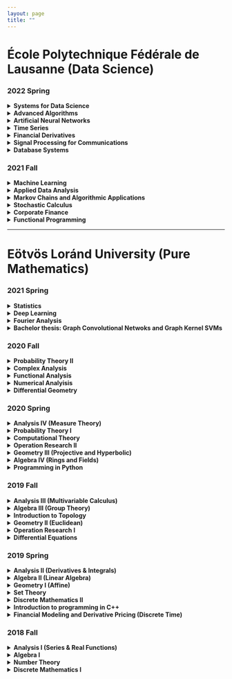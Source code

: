 ```yaml
---
layout: page
title: ""
---
```


# École Polytechnique Fédérale de Lausanne (Data Science)

### 2022 Spring

<details markdown="1">
<summary><strong> Systems for Data Science </strong></summary>

Content:
  - Big data systems design and implementation:
    1. Distributed systems for data science
    2. Data management : locality, accesses, partitioning    replication
    3. Distributed Machine Learning Systems : federated learning/parameter server/decentralized learning
    4. Massively parallel processing operations
  - Large-scale storage systems:
    1. Data structures : File systems, Key-value stores, DBMS
    2. Consistency models. The CAP theorem. NoSQL and NewSQL systems
    3. Transactions
  - Large-scale processing:
    1. Parallel processing
    2. Streaming Processing
    3. Online Processing
    4. Graph Processing

</details>

<details markdown="1">
<summary><strong> Advanced Algorithms </strong></summary>

Resources:
 - [Course website](https://theory.epfl.ch/courses/AdvAlg/)

 Content:
 - Algorithm analysis techniques: worst-case and amortized, average-case, randomized, competitive, approximation. 
 - Basic algorithm design techniques: greedy, iterative, incremental, divide-and-conquer, dynamic programming, randomization, linear programming.
 - Examples from graph theory, linear algebra, geometry, operations research, and finance.

</details>

<details markdown="1">
<summary><strong> Artificial Neural Networks </strong></summary>

Content:
- General Introduction: Deep Networks versus Simple perceptrons
- Reinforcement Learning 1: Bellman equation and SARSA, Q-learning, n-step-TD learning, Policy gradient, 
- Deep Networks: Convnets, Statistical Classification by deep networks
- Deep reinforcement learning: Exploration, Actor-Critic networks, Atari games and robotics, Board games and planning, Sequences, recurrent networks, partial observability

</details>

<details markdown="1">
<summary><strong> Time Series </strong></summary>

Content:
- stochastic processes; stationarity; trend and seasonality.
- Autocorrelation and related functions.
- Stationary linear processes: theory and applications.
- ARIMA, SARIMA models and their use in modelling.
- Prediction of stationary processes.
- Spectral representation of a stationary process: theory and applications.
- Financial time series: ARCH, GARCH models.
- State-space models: Kalman filter.
- VAR and other simple multivariate time series models

</details>

<details markdown="1">
<summary><strong> Financial Derivatives </strong></summary>

Content:
1. Discrete-time models
 - Introduction to derivatives products and markets
 - Model free results and static models
 - Multiperiod discrete-time models
 - American options and applications
 - Convergence
2. Continuous-time models
 - Arbitrage, valuation and hedging in continuous-time
 - The Black-Scholes model
 - Foreign exchange products
 - American derivatives
 - Implied, local, and stochastic volatility
 - Exotic options

</details>

<details markdown="1">
<summary><strong> Signal Processing for Communications </strong></summary>

Content:
- Basic discrete-time signals and systems: signal classes and operations on discrete-time signals, signals as vectors in Hilbert space
- Fourier Analysis: properties of Fourier transforms, DFT, DTFT; FFT.
- Discrete-Time Systems: LTI filters, convolution and modulation; difference equations; FIR vs IIR, stability issues.
- Z-transform: properties and regions of convergence, applications to linear systems.
- Filter Design: FIR design methods, IIR design methods, filter structures.
- Stochastic and Adaptive Signal Processing: random processes, spectral representation, Optimal Least Squares adaptive filters.
- Interpolation and Sampling: the continuous-time paradigm, interpolation, the sampling theorem, aliasing.
- Quantization: A/D and D/A converters.
- Multi-rate signal processing: upsampling and downsampling, oversampling.
- Multi-dimensional signals and processing: introduction to Image Processing.
- Practical applications: digital communication system design, ADSL.

</details>

<details markdown="1">
<summary><strong> Database Systems </strong></summary>

Content:
- The Entity-relationship and Relational Models
- Relational Algebra and Calculus
- The SQL Query Language
- Traditional and Modern Data Storage, File Organizations, and Indexing
- Hashing and Sorting
- Query Evaluation and Relational Operators
- Query Optimization
- Schema Refinement
- Transaction Management (Concurrency Control and Recovery)

</details>

### 2021 Fall

<details markdown="1">
  <summary><strong> Machine Learning </strong></summary>
  
 Resources: 
  - <a href="https://github.com/epfml/ML_course">Course Github</a>
  - Kevin P. Murphy: Machine Learning: A Probabilistic Perspective
 
 Content:
 - Basic regression and classification concepts and methods: Linear models, overfitting, linear regression, Ridge regression, logistic regression, k-NN, SVMs and    kernel methods
 - Fundamental concepts: cost-functions and optimization, cross-validation and bias-variance trade-off, curse of dimensionality.
 - Neural Networks: Representation power, backpropagation, activation functions, CNN, regularization, data augmentation, dropout
 - Unsupervised learning: k-means clustering, gaussian mixture models and the EM algorithm. Basics of self-supervised learning
 - Dimensionality reduction: PCA and matrix factorization, word embeddings
 - Advanced methods: Adversarial learning, Generative adversarial networks
</details>

<details markdown="1">
  <summary><strong> Applied Data Analysis</strong></summary>
  
  Resources:
  - <a href="https://dlab.epfl.ch/teaching/fall2021/cs401/"> Course Page </a>

  Content:
   - Data wrangling
      1. Data acqusition (scraping, crawling, parsing, etc.)
      2. Data manipulation, array programming, dataframes
      3. The many sources of data problems (and how to fix them): missing data, incorrect data, inconsistent representations
      4. Data quality testing with crowdsourcing
   - Data interpretation
      1. Statistics in practice (distribution fitting, statistical significance, etc.)
      2. Working with "found data" (design of observational studies, regression analysis)
      3. Machine learning in practice (supervised and unsupervised, feature engineering, more data vs. advanced algorithms, curse of dimensionality, etc.)
      4. Text mining: vector space model, topic models, word embedding
      5. Social network analysis (influencers, community detection, etc.)
 - Data visualization
      1. Introduction to different plot types (1, 2, and 3 variables), layout best practices, network and geographical data
      2. Visualization to diagnose data problems, scaling visualization to large datasets, visualizing uncertain data
 - Reporting
      1. Results reporting, infographics
      2. How to publish reproducible results
</details>

<details markdown="1">
  <summary>  
   <strong>
   Markov Chains and Algorithmic Applications
   </strong>
 </summary>
  
  Content:
  
  Markov chains:
  - basic properties: irreducibility, periodicity, recurrence/transience, stationary and limiting distributions
  - ergodic theorem: coupling method
  - detailed balance
  - convergence rate to the equilibrium, spectral gap, mixing times
  - cutoff phenomenon
  
  Sampling:
  - classical methods, importance and rejection sampling
  - Markov Chain Monte Carlo methods, Metropolis-Hastings algorithm, Glauber dynamics, Gibbs sampling
  - applications: function minimization, coloring problem, satisfiability problems, Ising models
  - coupling from the past and exact simulation
</details>

<details markdown="1">
  <summary>  
   <strong>
   Stochastic Calculus
   </strong>
 </summary>
  
  Resources:
  - S.E. Shreve, Stochastic Calculus for Finance I: The Binomial Asset Pricing Model 
  - S.E. Shreve, Stochastic Calculus for Finance II: Continuous-Time Models
  
  Content:
   - Random variables, characteristic functions, limit theorems
   - Markov processes
   - Kalman filter
   - Ito calculus, Brownian Motion
   - Stochastic differential equations, BS equations
   - Feynman-Kac theorem on the stochastic representation of solutions to partial differential equations
   - Martingale representation
   - Girsanov theorem
   - Optimal stochastic control, HJB equation
   - Numerical simulation
  
  
</details>

<details markdown="1">
  <summary>  
   <strong>
   Corporate Finance
   </strong>
 </summary>
  
  Resources:
  -  Corporate Finance, 2nd edition (Berk & DeMarzo)
  
  Content:
  - Introduction to finance
  - Arbitrage, discounting, and the term structure of interest rates
  - Introduction to the valuation of bonds and stocks
  - Risk and return
  - Capital Budgeting
  - Capital Structure Decisions
  - Financial derivatives
</details>

<details markdown="1">
  <summary>  
   <strong>
   Functional Programming
   </strong>
 </summary>
  
  Resources:
  - Programming in Scala (Third Edition) / Odersky
  - <a href="https://www.coursera.org/learn/scala-functional-programming?specialization=scala"> Odersky's Coursera Course</a>
  
  Content:
   - Introduction to programming in Scala
   - Functions and Evaluation
   - Higher-Order Functions
   - Data and Abstraction
   - Types and pattern matching
   - Lists
   - Collections
   - Lazy evaluation
   - For expressions, generators and monads
   - Functions and State
   - Lambda calculus 
   - Interpreting Functional Languages
</details>

---

# Eötvös Loránd University (Pure Mathematics)



### 2021 Spring

<details markdown="1">
  <summary>  
   <strong>
      Statistics
   </strong>
 </summary>
  
  Resources:
  - <a href="statistics.pdf" target="blank">Lecture Notes</a> (in Hungarian)
  
  Content:
  - Statistical field, Distribution of experience, Glivenko-Cantelli theorem, Sufficiency, Fisher information
  - Point estimates, unbiasedness, permissibility, minimality, effectiveness, consistency, Blackwellization, Information limit
  - Empirical estimates, momentum method, maximum-likelihood estimation, Bayes estimate. 
  - Hypothesis testing, Neyman-Pearson's lemma, Classic parametric tests. c2 tests, Classic non-parametric tests. 
  - Multidimensional normal distribution, estimation of parameters, Estimation and hypothesis testing in a linear model, Confidence sets and intervals
</details>

<details markdown="1">
  <summary>  
   <strong>
    Deep Learning
   </strong>
 </summary>
  
  Resources:
  - <a href="https://github.com/elte-ttk-deeplearning/elte-ttk-deeplearning.github.io" target="blank">Github Page</a>
  - Ian Goodfellow and Yoshua Bengio and Aaron Courville: Deep Learning 
  
  Content:
  - Neural Networks, cost functions, gradient descent, learning rate, regularization, backpropagation
  - CNN, pooling, image classification, batch normalization
  - ResNets, GAN, Variational Autoencoder, StyleGAN
  - NLP, tokenization, word2vec, LSTM, convolution
  - Attention, Transformers, BERT
  - Reinforecement Learning, Value Iteration, Self-Supervised Learning
</details>

<details markdown="1">
  <summary>  
   <strong>
   Fourier Analysis
   </strong>
 </summary>
  
 Resources:
  - Elias M. Stein & Rami Shakarc: Fourier analysis an introduction 
  
  Content:
  - Orthogonal system, the normative, uniform and point convergence of a Fourier series
  - Fourier series expansion according to a trigonometric system, its uniform and pointwise convergence
  - Approximation of continuous functions with trigonometric polynomial, Fejér's theorem, Weierstrass's approximation theorem
  - The isoperimetric problem, Fourier method for solving mixed problems of thermal conductivity and wave equation.
  - Discrete Fourier transform. The fast Fourier transform (FFT)
  - Basic properties of the Fourier transform. Schwartz space and the inversion formula. Extension to broader function classes.
  - Applications: the heat core, Poisson summation, Heisenberg's uncertainty principle
  - The wave equation. The Huygens principle in dimensions 1 and 3. The Radon Transformation
</details>

<details markdown="1">
  <summary>  
   <strong>
    Bachelor thesis: Graph Convolutional Netwoks and Graph Kernel SVMs
   </strong>
 </summary>
 
 Resources:
 - [Thesis](https://web.cs.elte.hu/blobs/diplomamunkak/bsc_mat/2021/harsanyi_benedek.pdf) (in Hungarian)
 - Kernel Methods for Pattern Analysis (Royal Holloway John Shawe-Taylor, John Shawe-Taylor)
 - [Convolutional Neural Networks on Graphs
with Fast Localized Spectral Filtering](https://proceedings.neurips.cc/paper/2016/file/04df4d434d481c5bb723be1b6df1ee65-Paper.pdf)
 - [SplineCNN: Fast Geometric Deep Learning with Continuous B-Spline Kernels](https://arxiv.org/abs/1711.08920) 
 - [Weisfeiler-Lehman Graph Kernels](https://www.jmlr.org/papers/volume12/shervashidze11a/shervashidze11a.pdf)
 
 Content:
 - Topics from graph theory: Laplace matrix, spectrum, graph convolution
 - Graph convolution filters: Chebyshev, Cayley, ARMA, B-splines
 - Weisfeiler-Lehman Graph Kernels and Support Vector Machines
 - Revisiting Image classification on MNIST with GCNs, enzyme classification on PROTEINS dataset
 - Other applications: graph based recommander systems, combinatorial optimization
 
 </details>
  
 
### 2020 Fall

<details markdown="1">
  <summary>  
   <strong>
    Probability Theory II
   </strong>
 </summary>
  
  Resources:
  - <a href="probability_2.pdf" target="blank">Lecture Notes</a> (in Hungarian)

  Content:
  - Random variables, distribution, density, density transform (absolutely continous functions)
  - Independence of events, RVs, sigma-algebra, Komogorov 0-1 law
  - Convergence of RVs: in probability, almost surely, in distribution, weakly, Lp convergence
  - Law of Large Numbers, Prohorov theorem (tightness of measures to relative compactness)
  - Levy inequality, characteristic functions, Inversion formula, Lévy's continuity theorem
  - Central Limit theorem, Lindeberg-Feller
  - Conditional expectation, conditional density, martingales
  - Martingale convergence theorems, Strong Law of Large Numbers
  
</details>

<details markdown="1">
  <summary>  
   <strong>
    Complex Analysis
   </strong>
 </summary>
 
 Resources:
 - <a href="https://kosgeza.web.elte.hu/oktatas/2020osz-kft/KFT-jegyzet_2021-09-12.pdf" target="blank">Géza Kós's Lecture Notes</a> (in Hungarian)
 
 Content:
 - Cauchy-Riemann equations, holomorphic functions, complex logarithm, complex series
 - complex line integrals, Newton-Leibniz theorem, Cauchy theorem, Goursat Lemma, 
 - Taylor expension, Liouville theorem, Fundamental Theorem of Algebra, Unicity theorem, Swartz Lemma
 - Singularities, Laurent series, Rouche theorem, Argument principle, Residue theorem
 - Conformal mappings, Riemann mapping theorem
 - Harmonic functions, Poisson-kernel, Dirichlet boundary problem
</details>

<details markdown="1">
  <summary>  
   <strong>
    Functional Analysis
   </strong>
 </summary>
 
 Resources:
  - <a href="http://web.cs.elte.hu/~tarcsay/funkcionalanalizis.pdf" target="blank">Zsigmond Tarcsay's Lecture Notes</a> (in Hungarian)
 
 Content:
  - Hilbert spaces: internal or scalar product, CSB inequality for half-scalar product, l2, L2 spaces. Riesz theorem, distance from subspace
  - For orthonormal systems in Hilbert space: generalized Fourier series expansion: Bessel inequality, Parseval identity, Continuous linear functions in Hilbert space. Riesz's representation theorem: construction of continuous linear functionals
  - Continuous linear operators in Hilbert space: norm, numerical radius, adjoint, spectrum of operators. Special operators: self-adjoint, unitary, normal operators, orthogonal projections. Compact Operators in Hilbert space: The Hilbert-Schmidt theorem 
  - Banach spaces: Baire category theorem, Continuous linear functionals in normed spaces, Hahn-Banach theorem and its applications, Mazur-Orlicz theorem, Continuous linear operators in Banach spaces: adjoint of operators, spectrum, Neumann series. Banach-Steinhaus theorems, Banach open mapping and closed graph theorem, Compact Operators in Banach space: Fundamentals of Riesz-Fredholm Theory
</details>

<details markdown="1">
  <summary>  
   <strong>
    Numerical Analyisis
   </strong>
 </summary>
 
 Resources:
 - <a href="http://rs1.szif.hu/~gasparcs/Matek3-numanal.pdf" target="blank">Csaba Gáspár's Lecture Notes</a> (in Hungarian)
 
 Content:
 - Systems of Linear  equations, Matrix Factorizations: LU, LDL*, Cholesky, QR. Gaussian elimination
 - Iteration techniques, Banach fix point convergence theorems. Jacobi, Seidel iterations, relaxation methods
 - Univariate interpolation: Lagrange, Hermite interpolation. Spline interpolation. Bernstein polynomials, B-splines
 - Techniques for solving nonlinear equations: Methods based on Banach fixed point theorem, Newton method, Broyden method
 
 
</details>

<details markdown="1">
  <summary>  
   <strong>
     Differential Geometry
   </strong>
 </summary>
 
 Resources: 
 - <a href="https://web.cs.elte.hu/geometry/vl/KlasszDiffGeo.pdf" target="blank"> László Verhóczki's Lecture Notes</a> (in Hungarian)

Content:
- Smooth curves, paramterized curves, curvature, torsion functions, Frenet basis, Fundamental theorem of curves, curves in R^n
- Smooth hypersurface, tangent space, Weingarten mapping, Mainardi-Codazzi equations, Christoffel symbols
- Gaussian curvature, first and second fundamental forms, Gauss-Bonnet Theorem, minimal surfaces, Theorema egregium

</details>

### 2020 Spring

<details markdown="1">
  <summary>  
   <strong>
     Analysis IV (Measure Theory)
   </strong>
 </summary>
 
 Resources:
 - Laczkovich Miklós-T.Sós Vera: Analízis II. Egyetemi jegyzet, Nemzeti Tankönyvkiadó, 2007
 - Petruska György: Analízis II. Egyetemi jegyzet, ELTE Eötvös Kiadó, 1988
 - <a href="https://kosgeza.web.elte.hu/oktatas/2019tavasz-an4/Analizis4_Jegyzetek_v18.pdf" target="blank">Géza Kós's Lecture Notes</a> (in Hungarian)
 
 Content:
 - Measures, Sigma algebra, generated sigma algebra, Borel sets, Sigma-additive set function, outer measure, measure. Carathéodory's extension theorem, completeness, Lebesgue and Lebesgue-Stieltjes outer measure and measure, regularity
 - Measurable functions, Convergence almost surely, Jegorov's theorem, Luzin's theorem, Lebesgue and Lebesgue Stieltjes integrals, Integration of function sequences
 - Total variation, Jordan Decomposition, Hahn's decomposition theorem. Radon-Nikodym theorem. Absolutely continuous and singular measures. Lebesgue decomposition
 - Differentiation of Borel measures, Lebesgue density point theorem, Newton-Leibniz formula, Product of measurement spaces. Fubini's theorem. Integrale transformations, Lp function classes, Convolution, Fourier transform
 
</details>

<details markdown="1">
  <summary>  
   <strong>
     Probability Theory I
   </strong>
 </summary>

 Content:
 - Probability field, Conditional probability, Independence, Random variable, distribution, expected value, standard deviation. 
 - Joint distribution, marignal distributions, Covariance, correlation. 
 - Simple symmetrical random walk, Reflection principle and its applications, Distribution of various random quantities associated with random walks (hitting times). 
 - Markov, Chebyshev, Chernoff inequality. Borel-Cantelli's lemma. Weak and strong laws of large numbers, Local/Global Moivre-Laplace theorem.  
 - The iterated logarithm theorem. Convergence of discrete distributions. Poisson approximation. Generator function and its properties. 
 - Notable absolute continuous distributions, density
 
</details>
<details markdown="1">
  <summary>  
   <strong>
     Computational Theory
   </strong>
 </summary>
 
 Resources:
 - <a href="https://web.cs.elte.hu/~kiraly/alg.pdf" target="blank">László Lovász's Lecture Notes</a> (in Hungarian)
 
 Content:
 - Sorting, Dinamic Programming
 - Turing machine, Random-access machine, Universal Turing Machine, k-tape Turing Machine
 - Recursive and Recursive Enumerable Languages, Halting problem, Time and Space complexity
 - P, NP, co-NP complexity and examples, Polynomial-time reduction
 - Boole functions, SAT, Cook theorem, NP completeness
 
</details>

<details markdown="1">
  <summary>  
   <strong>
    Operation Research II
   </strong>
 </summary>
 
 Resources:
 - <a href="http://tkiraly.web.elte.hu/students/opkut_jegyzet_tamop.pdf" target="blank">András Frank's Lecture Notes</a> (in Hungarian)
 
 Content:
 - TU matrices, Simplex method for linear programming 
 - Flow network problems, preflow-push-relabel algorithm, Integer programming
 - Lagrange relaxation, Column generation algorithms, Approximation algorithms
 - Game theory, Nash theorem, Lemke–Howson algorithm

</details>

<details markdown="1">
  <summary>  
   <strong>
      Geometry III (Projective and Hyperbolic)
   </strong>
 </summary>
 
 Resources:
 - <a href="http://etananyag.ttk.elte.hu/FiLeS/downloads/_19_Moussong_Geometria.pdf" target="blank">Gábor Moussong's Lecture Notes</a> (in Hungarian)
 
 Content:
 - Projective Space, perspective drawing, projective transformations, projective harmonic conjugates 
 - Desargues' Theorem and the Theorem of Pappus, duality, cross-ratio
 - The fundamental theorem of projective geometry, Projective linear group, PGL(FP^n)
 - Hypersurfaces, Pascal and Brianchon theorem, poles and polars, conic sections
 - Hyperbolic geometry, Poincare model, Cayley-Klein model

</details>

<details markdown="1">
  <summary>  
   <strong>
     Algebra IV (Rings and Fields)
   </strong>
 </summary>
 
 Resources:
 - <a href="https://pelikan.web.elte.hu/algebra.html" target="blank">Ákos Göller's Lecture Notes</a> (in Hungarian)
 
 Content:
 - Modules, K[x]-moduls, homomorphism, direct sum, projective and injective modules
 - Rings, Semisimple rings, Wedderburn-Artin theorem, group algebra, Maschke theorem
 - Field extensions, Algebraic, Normal, Separable, Galois extensions, Galois group
 - Finite fields, Division rings, Wedderburn's little theorem, Abel–Ruffini theorem
 
</details>

<details markdown="1">
  <summary>  
   <strong>
      Programming in Python
   </strong>
 </summary>
 
 Resources:
 - <a href="https://damasdigabor.web.elte.hu/teaching.php" target="blank">Gábor Damásdi's Webpage </a> 
 
 
 Content:
 - interpreted language, Object Oriented programming
 - dinamic variables
 - string, list, tuple, dictionary, comprehensions
 - Numpy, Scipy, Matplotlib, Netwokx
 - Algorithms: Sudoku solver, BSF, DSF, Dijkstra 
</details>

### 2019 Fall


<details markdown="1">
  <summary>  
   <strong>
      Analysis III (Multivariable Calculus)
   </strong>
 </summary>
 
 Resources:
 - Valós analízis II. (Laczkovich Miklós; T. Sós Vera)

 Content:
 - Topological concepts in Euclidean space, convergence, limit, continouity, metric space, Compact sets, Heine-Borel theorem
 - Multivariate functions, partial derivation, gradient, Jacobi-matrix, Lagrange mean value theorem, Young theorem, Taylor series, chain rule, derivative of inverse function
 - Extreme value tasks, convexity, constrained optimization, Lagrange multiplier method
 - Inverse function theorem, Implicit function theorem
 - Jordan "measure", multidimensional Jordan integral, Measure transformation/integral transformation, Volume of sphere
 - Line integrals, Goursat Lemma, Green theorem, Maxwell equations
 
</details>

<details markdown="1">
  <summary>  
   <strong>
      Algebra III (Group Theory)
   </strong>
 </summary>
 
  Resources:
 - <a href="https://pelikan.web.elte.hu/algebra.html" target="blank">Ákos Göller's Lecture Notes</a> (in Hungarian)

  Content:
  - Additive groups, matrix groups, Permuatioon groups, Alternating groups, Klein group
  - Lagrange theorem, index, coset, Euler-Fermat theorem, subgroups
  - Simple groups, normal subgroups, Isomorphism theorems, Homomorphism theorem, Cayley theorem, fector groups, conjugate classes
  - Direct products, Abel groups, Dyck theorem, Free groups, composition chains, Jordan-Hölder theorem
  - Sylow theorems, p-groups
  
 
 
</details>

<details markdown="1">
  <summary>  
   <strong>
     Introduction to Topology
   </strong>
 </summary>
 Resourses:
 - <a href="http://bolyai.cs.elte.hu/~szucs/Top1-2.pdf" target="blank">András Szűcs's Lecture Notes</a> (in Hungarian)

 Content:
 - Topological spaces, continous functions, subspaces, factor spaces, product spaces
 - Separation axioms, Urison lemma, Tietze theorem, topological basis, separable spaces
 - Compact metric spaces, Tyhonov theorem, Connected spaces
 - Homothopy, fundamental groups, Covering space
 - Hairy ball theorem, Fundamental theorem of Algebra, Brouwer fixpoint theorem
 
</details>

<details markdown="1">
  <summary>  
   <strong>
       Geometry II (Euclidean)
   </strong>
 </summary>
 
 Resources:
 -<a href="http://etananyag.ttk.elte.hu/FiLeS/downloads/_19_Moussong_Geometria.pdf" target="blank">Gábor Moussong's Lecture Notes</a> (in Hungarian)
 
 Content:
 - Isometries of Euclidean spaces, orthogonal transformations, shifts, orthogonal decompositions, symmetries, projections to subspaces
 - Orhogonal groups, SO(3), isometries as producrs of relfections
 - Polyhedrons, Polytopes, Similarity transformations, groups
 - Inversive geometry, Spheres, Stereographic projection, Möbius transformatios
 
</details>

<details markdown="1">
  <summary>  
   <strong>
      Operation Research I
   </strong>
 </summary>
 Resources:
 - <a href="http://tkiraly.web.elte.hu/students/opkut_jegyzet_tamop.pdf" target="blank">András Frank's Lecture Notes</a> (in Hungarian)
 
 Content:
 - Shortest paths: Dijkstra, Bellman-Ford algorithms
 - Matchings: Kuhn Hungarian method, weighted maximal matching, Network flows
 - Linear inequality systems, Fourier-Motzkin elimination, Basic solutions, Farkas's lemma
 - Linear programming, Duality theorem, Simplex method, TU matrices and applications to network optimization
  
</details>

<details markdown="1">
  <summary>  
   <strong>
      Differential Equations
   </strong>
 </summary>
 
 Resources:
 - <a href="https://simonp.web.elte.hu/files/kozdiff.pdf" target="blank">Péter Simon's Lecture Notes</a> (in Hungarian)
 - <a href="https://simonp.web.elte.hu/files/dinrendjegyzet.pdf" target="blank">Péter Simon's Lecture Notes</a> (in Hungarian)
 
 Content:
 - Separable equations, first order, second order linear diff equations, exsistance, unicity
 - Autonomous differential equations. Phase curves, stability. Dynamic systems
 - Stability theory: Ljapunov method, Poincaré-Brendixos theorem, stability of periodic solutions
 
</details>


### 2019 Spring

<details markdown="1">
  <summary>  
   <strong>
      Analysis II (Derivatives & Integrals)
   </strong>
 </summary>
 
 Resources:
 - Valós analízis I. (Laczkovich Miklós; T. Sós Vera)
 
 Content:
 - Differentiation, Derivative Rules, Derivatives of elementary functions, mean value theorems, local properties of real functions and connection with derivatives
 - Taylor expansions, L'Hospitl rule, primitive, integral function, partial integration, integration by substitution
 - Newton-Leibniz formula, Riemann integrals, Wallis-formula, Stirling-formula, Impoprius integrals
 - Riemann-Stieltjes integrals, functions of bounded variation
 - Series, absolute convergence, Leibniz series, Function series, uniform convergence, differentiation, limit, continuity
 
 </details>

<details markdown="1">
  <summary>  
   <strong>
     Algebra II (Linear Algebra)
   </strong>
 </summary>
 
 Resources:
 - <a href="https://pelikan.web.elte.hu/algebra.html" target="blank">Ákos Göller's Lecture Notes</a> (in Hungarian)
 - Kiss Emil: Bevezetés az algebrába
 
 Content:
 - Vector spaces, subspaces, generator, independent vector systems, basis, linear combination
 - Dimension, linear maps, homomorphisms between vectors paces, matrix of linear maps, Change of basis
 - Kernel, Image of linear maps, determinant, invertable linear transforms, rank, Gauss elimination
 - Dual vector space, Diagonalizable matrices, eigenvalues, Cayley-Hamilton theorem, minimal polynomial, Jordan normal form
 - Bilinear functions, Sylvester theorem, quadratic forms, Gram–Schmidt process, Euclidean spaces
 - Adjoint, normal, unitary, orthogonal transformations, complex euclidean spaces, hermitian bilinear functions
 
 </details>
 
 <details markdown="1">
  <summary>  
   <strong>
      Geometry I (Affine)
   </strong>
 </summary>
 
 Resources:
 -<a href="http://etananyag.ttk.elte.hu/FiLeS/downloads/_19_Moussong_Geometria.pdf" target="blank">Gábor Moussong's Lecture Notes</a> (in Hungarian)
 
 Content:
 - Axioms, vector spaces, scalar product, cross product
 - Spherical geometry
 - Affine spaces, affine transformations, affin combination, hull, basis, Baricentric coordinates
 - Ceva, Menelaos theorem
 - Convex sets, Caratheodory, Radon, Helly theorems, Minkowski combinations
 - Convex polyhedras, polytopes, Euler formula
 </details>
 
 <details markdown="1">
  <summary>  
   <strong>
     Set Theory
   </strong>
 </summary>
 
 Resources:
 - <a href="https://web.cs.elte.hu/~kope/oktatas/21tav/ma1.pdf" target="blank">Gábor Moussong's Lecture Notes</a> (in Hungarian)
 
 Content:
 - Axioms, subset, unon, intersection, power set, Descartes-product, Cardinality, Cantor theorem
 - Russell paradox, Axiom of choice, Axiom schema of replacement, Ordinals
 - Transfinit induction, transfinit recursion, Zorn lemma, Well-ordering theorem
 - Continuum hypothesis, Aleph numbers, von Neumann cardinal assignment 
 
 </details>
 
 <details markdown="1">
  <summary>  
   <strong>
     Discrete Mathematics II
   </strong>
 </summary>
 
 Content:
 - Gallai theorem, Kőnig-Hall theorem, Tutte theorem
 - Ford-Fulkerson theorem
 - Recursions, Catalan numbers, Fibonacci, linear recursions
 - Ramsey theorem, Indexed families, Sperner, Erdos-Ko-Rado, Erdos-De Brujin theorems
 - Finite projective and affine planes, latin squares
 
 </details>
 
 <details markdown="1">
  <summary>  
   <strong>
     Introduction to programming in C++
   </strong>
 </summary>
 
 Content:
 - Data structures, strings, arrays, lists, booleans
 - Basic algorthims, loops, max searching, summing, orderings
 - Loops, condtions, cycles, functions types
 - Compile, run, environments
 
 </details>
 
 <details markdown="1">
  <summary>  
   <strong>
     Financial Modeling and Derivative Pricing (Discrete Time)
   </strong>
 </summary>
 
 Resources:
 - <a href="https://www.coursera.org/specializations/financialengineering" target="blank"> Coursera</a> 

 Content:
 - Interest and basic fixed income securities; introduction to arbitrage pricing
 -  Mechanics of forwards, futures, swaps and options. Option pricing in the 1-period binomial model
 -  Derivatives pricing in the binomial model including European and American options; handling dividends; pricing forwards and futures; convergence of the binomial model to Black-Scholes.
 -  Binomial lattice models of the short-rate; pricing fixed income derivative securities including caps, floors swaps and swaptions; the forward equations and elementary securities.
 -  Introduction to credit-default swaps (CDS) and the pricing of CDS and defaultable bonds.
 -  Basic mortgage mathematics; mechanics of mortgage-backed securities (MBS) 
 
 </details>
 
### 2018 Fall
 
 <details markdown="1">
  <summary>  
   <strong>
      Analysis I (Series & Real Functions)
   </strong>
 </summary>
 
  Resources:
  - Valós analízis I. (Laczkovich Miklós; T. Sós Vera)

  Content:
  - Inequalities, sets, functions, sequences
  - Axioms of real numbers, construction of real numbers
  - Limits, monotone sequences, liminf, limsup, Bolzano-Weierstrass theorem, Cauchy criterium
  - Real functions, global properties, convexity, continuity, functions on bounded, closed intervals
  - Elementary functions: polynomials, rational fractions, trigonometric functions, logarithms, inverse functions, hyperbolic functions, exponential functions
  
 </details>
  
   <details markdown="1">
  <summary>  
   <strong>
      Algebra I
   </strong>
 </summary>
 
 Resources:
 - <a href="https://pelikan.web.elte.hu/algebra.html" target="blank">Ákos Göller's Lecture Notes</a> (in Hungarian)
 
 Content:
 - Complex numbers
 - Polynomials, Lagrange, Newton interpolation, root multiplicity, Schönemann-Eisentein criterim, Cyclotomic polynomial
 - Cardnano formula for cubic euations, quadric equations
 - Permutations, cycles, symmetric groups, inversion
 - Matrices, determinant, Gauss elimination, Cramer rule, linear eqution systems
 - Discriminant, Resultant, Sturm's theorem 
 
  </details>
  
   <details markdown="1">
  <summary>  
   <strong>
    Number Theory
   </strong>
 </summary>
 
 Content:
 - Divisibility, Euclidean algorithm, Prime numbers, Fundamental theorem of arithmetic, gcd
 - Multiplicative and Additive Arithmetic functions,
 - Congruences, Euler's totient function, Reduced residue system, Euler-Fermat theorem
 - Linear congruence systems, Wilson theorem, primitive roots, Chinese remainder theorem
 - Quadratic reciprocity, Legenrdre symbols
 
  </details>
  
   <details markdown="1">
  <summary>  
   <strong>
      Discrete Mathematics I
   </strong>
 </summary>
 
 Content:
 - Combinatorics, permuatations, binomial coefficients
 - Graphs, paths, Kőnig lemma, Euler cycle, Hamiltonian path, Dirac theorem
 - Graph coloring, Six/five/four color theorem,  
 - Brooks theorem, Vizing's theorem and edge chromatic number
 - Kuratowski's theorem, Kruskal's algorithm, matchings
 - Turán graphs, Ramsey graphs
  </details>
 



